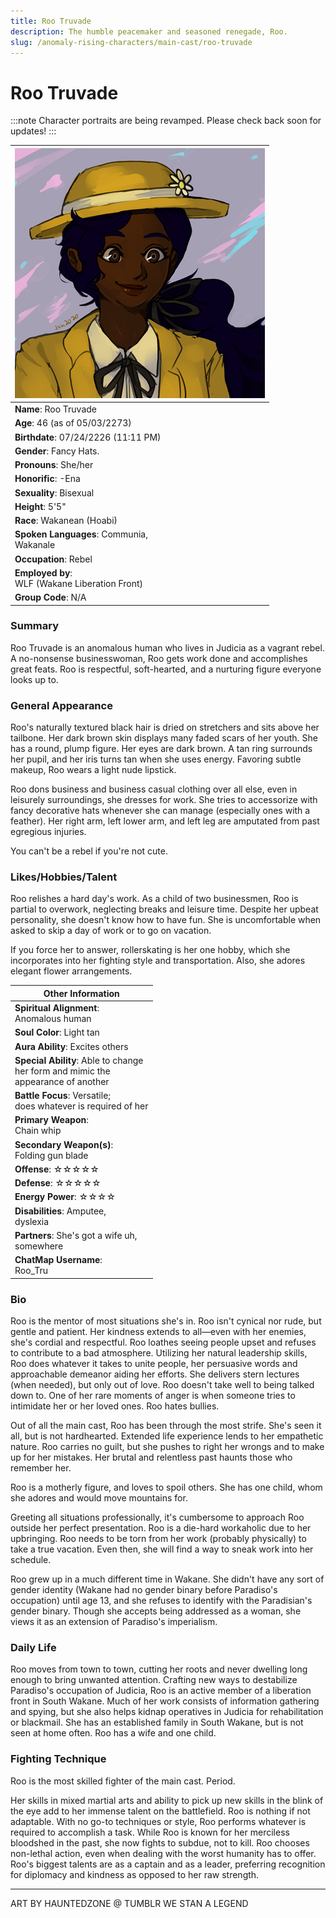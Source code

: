 ```yaml
---
title: Roo Truvade
description: The humble peacemaker and seasoned renegade, Roo.
slug: /anomaly-rising-characters/main-cast/roo-truvade
---
```


# Roo Truvade

:::note
Character portraits are being revamped. Please check back soon for updates!
:::

<div class="leftCharacterProfile"> </div>

| ![Roo Truvade Image](/img/characters/roo.jpg) |
| --- |
|**Name**: Roo Truvade|
|**Age**: 46 (as of 05/03/2273)|
|**Birthdate**: 07/24/2226 (11:11 PM)|
|**Gender**: Fancy Hats.|
|**Pronouns**: She/her|
|**Honorific**: -Ena|
|**Sexuality**: Bisexual|
|**Height**: 5'5"|
|**Race**: Wakanean (Hoabi)|
|**Spoken Languages**: Communia,<br/> Wakanale|
|**Occupation**: Rebel|
|**Employed by**:<br/> WLF (Wakane Liberation Front)|
|**Group Code**: N/A|


### Summary

Roo Truvade is an anomalous human who lives in Judicia as a vagrant rebel. A no-nonsense businesswoman, Roo gets work done and accomplishes great feats. Roo is respectful, soft-hearted, and a nurturing figure everyone looks up to.

### General Appearance

Roo's naturally textured black hair is dried on stretchers and sits above her tailbone. Her dark brown skin displays many faded scars of her youth. She has a round, plump figure. Her eyes are dark brown. A tan ring surrounds her pupil, and her iris turns tan when she uses energy. Favoring subtle makeup, Roo wears a light nude lipstick.

Roo dons business and business casual clothing over all else, even in leisurely surroundings, she dresses for work. She tries to accessorize with fancy decorative hats whenever she can manage (especially ones with a feather). Her right arm, left lower arm, and left leg are amputated from past egregious injuries.

You can't be a rebel if you're not cute.

### Likes/Hobbies/Talent

Roo relishes a hard day's work. As a child of two businessmen, Roo is partial to overwork, neglecting breaks and leisure time. Despite her upbeat personality, she doesn't know how to have fun. She is uncomfortable when asked to skip a day of work or to go on vacation.

If you force her to answer, rollerskating is her one hobby, which she incorporates into her fighting style and transportation. Also, she adores elegant flower arrangements.

<div class="rightCharacterProfile"> </div>

|Other Information|
| --- |
|**Spiritual Alignment**:<br/> 	Anomalous human|
|**Soul Color**: 	Light tan|
|**Aura Ability**: 	Excites others|
|**Special Ability**: 	Able to change<br/> her form and mimic the<br/> appearance of another|
|**Battle Focus**: 	Versatile;<br/> does whatever is required of her|
|**Primary Weapon**:<br/> 	Chain whip|
|**Secondary Weapon(s)**:<br/> 	Folding gun blade|
|**Offense**: ☆☆☆☆☆|
|**Defense**: ☆☆☆☆☆|
|**Energy Power**: ☆☆☆☆|
|**Disabilities**: 	Amputee,<br/> dyslexia|
|**Partners**: 	She's got a wife uh,<br/> somewhere|
|**ChatMap Username**:<br/> 	Roo_Tru|

### Bio

Roo is the mentor of most situations she's in. Roo isn't cynical nor rude, but gentle and patient. Her kindness extends to all—even with her enemies, she's cordial and respectful. Roo loathes seeing people upset and refuses to contribute to a bad atmosphere. Utilizing her natural leadership skills, Roo does whatever it takes to unite people, her persuasive words and approachable demeanor aiding her efforts. She delivers stern lectures (when needed), but only out of love. Roo doesn't take well to being talked down to. One of her rare moments of anger is when someone tries to intimidate her or her loved ones. Roo hates bullies.

Out of all the main cast, Roo has been through the most strife. She's seen it all, but is not hardhearted. Extended life experience lends to her empathetic nature. Roo carries no guilt, but she pushes to right her wrongs and to make up for her mistakes. Her brutal and relentless past haunts those who remember her.

Roo is a motherly figure, and loves to spoil others. She has one child, whom she adores and would move mountains for.

Greeting all situations professionally, it's cumbersome to approach Roo outside her perfect presentation. Roo is a die-hard workaholic due to her upbringing. Roo needs to be torn from her work (probably physically) to take a true vacation. Even then, she will find a way to sneak work into her schedule.

Roo grew up in a much different time in Wakane. She didn't have any sort of gender identity (Wakane had no gender binary before Paradiso's occupation) until age 13, and she refuses to identify with the Paradisian's gender binary. Though she accepts being addressed as a woman, she views it as an extension of Paradiso's imperialism.

### Daily Life

Roo moves from town to town, cutting her roots and never dwelling long enough to bring unwanted attention. Crafting new ways to destabilize Paradiso's occupation of Judicia, Roo is an active member of a liberation front in South Wakane. Much of her work consists of information gathering and spying, but she also helps kidnap operatives in Judicia for rehabilitation or blackmail. She has an established family in South Wakane, but is not seen at home often. Roo has a wife and one child.

### Fighting Technique

Roo is the most skilled fighter of the main cast. Period.

Her skills in mixed martial arts and ability to pick up new skills in the blink of the eye add to her immense talent on the battlefield. Roo is nothing if not adaptable. With no go-to techniques or style, Roo performs whatever is required to accomplish a task. While Roo is known for her merciless bloodshed in the past, she now fights to subdue, not to kill. Roo chooses non-lethal action, even when dealing with the worst humanity has to offer.
Roo's biggest talents are as a captain and as a leader, preferring recognition for diplomacy and kindness as opposed to her raw strength.

---
ART BY HAUNTEDZONE @ TUMBLR
WE STAN A LEGEND
